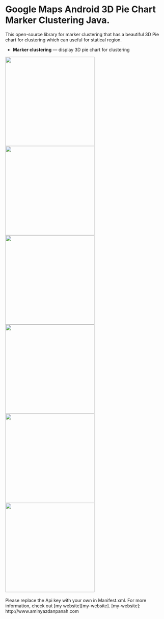 # Google Maps Android 3D Pie Chart Marker Clustering Java.

This open-source library for marker clustering that has a beautiful 3D Pie chart for clustering which can useful for statical region.


- **Marker clustering** — display 3D pie chart for clustering

<div>
<img src="http://imgh.us/1_4007.jpg" width="280">
<img src="http://imgh.us/2_804.png" width="280">
<img src="http://imgh.us/3_2414.jpg" width="280">
</div>
<div>
<img src="http://imgh.us/4_2144.jpg" width="280">
<img src="http://imgh.us/5_1948.jpg" width="280">
<img src="http://imgh.us/6_1791.jpg" width="280">
</div>

<br/>
Please replace the Api key with your own in Manifest.xml. For more information, check out [my website][my-website].
[my-website]: http://www.aminyazdanpanah.com
